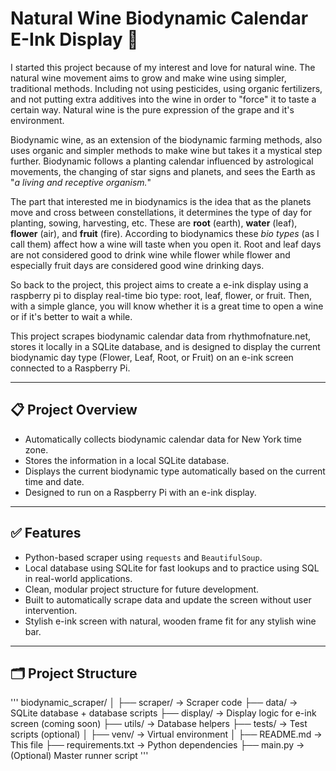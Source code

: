 # Natural Wine Biodynamic Calendar E-Ink Display 🌿

I started this project because of my interest and love for natural wine. The natural wine movement aims to grow and make wine using simpler, traditional methods. Including not using pesticides, using organic fertilizers, and not putting extra additives into the wine in order to "force" it to taste a certain way. Natural wine is the pure expression of the grape and it's environment.

Biodynamic wine, as an extension of the biodynamic farming methods, also uses organic and simpler methods to make wine but takes it a mystical step further. Biodynamic follows a planting calendar influenced by astrological movements, the changing of star signs and planets, and sees the Earth as "*a living and receptive organism.*" 

The part that interested me in biodynamics is the idea that as the planets move and cross between constellations, it determines the type of day for planting, sowing, harvesting, etc. These are **root** (earth), **water** (leaf), **flower** (air), and **fruit** (fire). According to biodynamics these *bio types* (as I call them) affect how a wine will taste when you open it. Root and leaf days are not considered good to drink wine while flower while flower and especially fruit days are considered good wine drinking days.

So back to the project, this project aims to create a e-ink display using a raspberry pi to display real-time bio type: root, leaf, flower, or fruit. Then, with a simple glance, you will know whether it is a great time to open a wine or if it's better to wait a while.

This project scrapes biodynamic calendar data from rhythmofnature.net, stores it locally in a SQLite database, and is designed to display the current biodynamic day type (Flower, Leaf, Root, or Fruit) on an e-ink screen connected to a Raspberry Pi.

---

## 📋 Project Overview

- Automatically collects biodynamic calendar data for New York time zone.
- Stores the information in a local SQLite database.
- Displays the current biodynamic type automatically based on the current time and date.
- Designed to run on a Raspberry Pi with an e-ink display.

---

## ✅ Features

- Python-based scraper using `requests` and `BeautifulSoup`.
- Local database using SQLite for fast lookups and to practice using SQL in real-world applications.
- Clean, modular project structure for future development.
- Built to automatically scrape data and update the screen without user intervention.
- Stylish e-ink screen with natural, wooden frame fit for any stylish wine bar.

---

## 🗂️ Project Structure
'''
biodynamic_scraper/
│
├── scraper/          → Scraper code
├── data/             → SQLite database + database scripts
├── display/          → Display logic for e-ink screen (coming soon)
├── utils/            → Database helpers
├── tests/            → Test scripts (optional)
│
├── venv/             → Virtual environment
│
├── README.md         → This file
├── requirements.txt  → Python dependencies
├── main.py           → (Optional) Master runner script
'''

